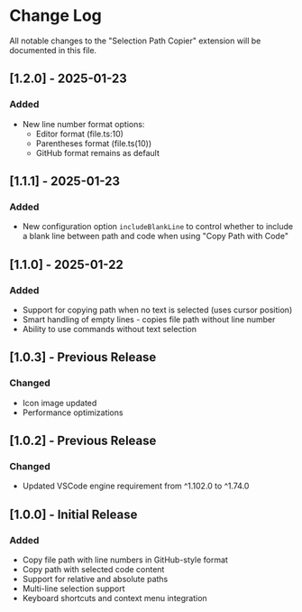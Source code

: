 # Change Log

All notable changes to the "Selection Path Copier" extension will be documented in this file.

## [1.2.0] - 2025-01-23

### Added
- New line number format options:
  - Editor format (file.ts:10)
  - Parentheses format (file.ts(10))
  - GitHub format remains as default

## [1.1.1] - 2025-01-23

### Added
- New configuration option `includeBlankLine` to control whether to include a blank line between path and code when using "Copy Path with Code"

## [1.1.0] - 2025-01-22

### Added
- Support for copying path when no text is selected (uses cursor position)
- Smart handling of empty lines - copies file path without line number
- Ability to use commands without text selection

## [1.0.3] - Previous Release

### Changed
- Icon image updated
- Performance optimizations

## [1.0.2] - Previous Release

### Changed
- Updated VSCode engine requirement from ^1.102.0 to ^1.74.0

## [1.0.0] - Initial Release

### Added
- Copy file path with line numbers in GitHub-style format
- Copy path with selected code content
- Support for relative and absolute paths
- Multi-line selection support
- Keyboard shortcuts and context menu integration
